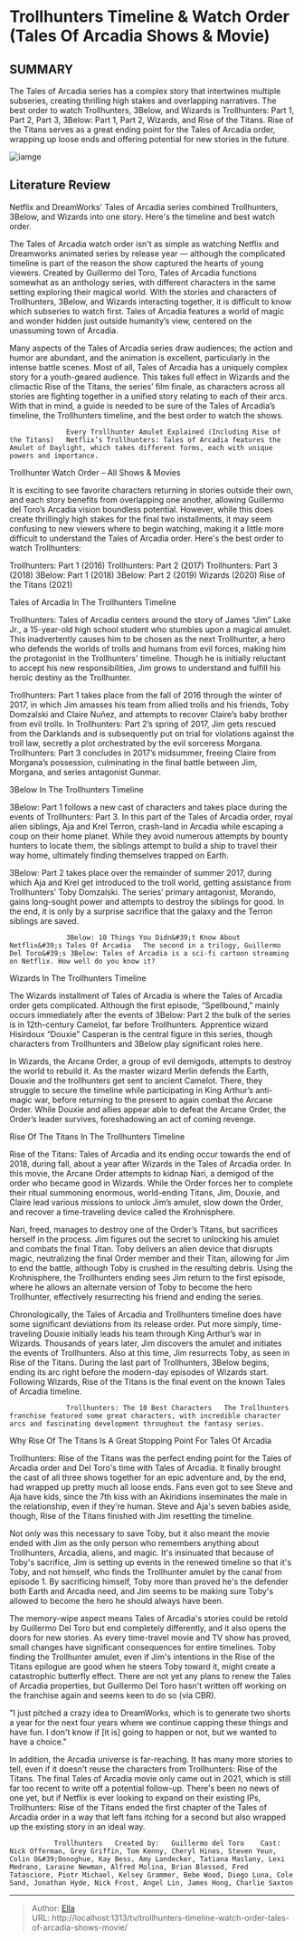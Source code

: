 # Trollhunters Timeline &amp; Watch Order (Tales Of Arcadia Shows &amp; Movie)


## SUMMARY 



  The Tales of Arcadia series has a complex story that intertwines multiple subseries, creating thrilling high stakes and overlapping narratives.   The best order to watch Trollhunters, 3Below, and Wizards is Trollhunters: Part 1, Part 2, Part 3, 3Below: Part 1, Part 2, Wizards, and Rise of the Titans.   Rise of the Titans serves as a great ending point for the Tales of Arcadia order, wrapping up loose ends and offering potential for new stories in the future.  

![iamge](https://static1.srcdn.com/wordpress/wp-content/uploads/2024/01/tales-of-arcadia-timeline-montage.jpg)

## Literature Review
Netflix and DreamWorks&#39; Tales of Arcadia series combined Trollhunters, 3Below, and Wizards into one story. Here&#39;s the timeline and best watch order.




The Tales of Arcadia watch order isn&#39;t as simple as watching Netflix and Dreamworks animated series by release year — although the complicated timeline is part of the reason the show captured the hearts of young viewers. Created by Guillermo del Toro, Tales of Arcadia functions somewhat as an anthology series, with different characters in the same setting exploring their magical world. With the stories and characters of Trollhunters, 3Below, and Wizards interacting together, it is difficult to know which subseries to watch first. Tales of Arcadia features a world of magic and wonder hidden just outside humanity’s view, centered on the unassuming town of Arcadia.




Many aspects of the Tales of Arcadia series draw audiences; the action and humor are abundant, and the animation is excellent, particularly in the intense battle scenes. Most of all, Tales of Arcadia has a uniquely complex story for a youth-geared audience. This takes full effect in Wizards and the climactic Rise of the Titans, the series’ film finale, as characters across all stories are fighting together in a unified story relating to each of their arcs. With that in mind, a guide is needed to be sure of the Tales of Arcadia’s timeline, the Trollhunters timeline, and the best order to watch the shows.

                  Every Trollhunter Amulet Explained (Including Rise of the Titans)   Netflix’s Trollhunters: Tales of Arcadia features the Amulet of Daylight, which takes different forms, each with unique powers and importance.    


 Trollhunter Watch Order – All Shows &amp; Movies 
          




It is exciting to see favorite characters returning in stories outside their own, and each story benefits from overlapping one another, allowing Guillermo del Toro’s Arcadia vision boundless potential. However, while this does create thrillingly high stakes for the final two installments, it may seem confusing to new viewers where to begin watching, making it a little more difficult to understand the Tales of Arcadia order. Here&#39;s the best order to watch Trollhunters:

  Trollhunters: Part 1 (2016)   Trollhunters: Part 2 (2017)   Trollhunters: Part 3 (2018)   3Below: Part 1 (2018)   3Below: Part 2 (2019)   Wizards (2020)   Rise of the Titans (2021)  



 Tales of Arcadia In The Trollhunters Timeline 
         

Trollhunters: Tales of Arcadia centers around the story of James “Jim” Lake Jr., a 15-year-old high school student who stumbles upon a magical amulet. This inadvertently causes him to be chosen as the next Trollhunter, a hero who defends the worlds of trolls and humans from evil forces, making him the protagonist in the Trollhunters&#39; timeline. Though he is initially reluctant to accept his new responsibilities, Jim grows to understand and fulfill his heroic destiny as the Trollhunter.




Trollhunters: Part 1 takes place from the fall of 2016 through the winter of 2017, in which Jim amasses his team from allied trolls and his friends, Toby Domzalski and Claire Nuñez, and attempts to recover Claire’s baby brother from evil trolls. In Trollhunters: Part 2’s spring of 2017, Jim gets rescued from the Darklands and is subsequently put on trial for violations against the troll law, secretly a plot orchestrated by the evil sorceress Morgana. Trollhunters: Part 3 concludes in 2017’s midsummer, freeing Claire from Morgana’s possession, culminating in the final battle between Jim, Morgana, and series antagonist Gunmar.



 3Below In The Trollhunters Timeline 
          

3Below: Part 1 follows a new cast of characters and takes place during the events of Trollhunters: Part 3. In this part of the Tales of Arcadia order, royal alien siblings, Aja and Krel Terron, crash-land in Arcadia while escaping a coup on their home planet. While they avoid numerous attempts by bounty hunters to locate them, the siblings attempt to build a ship to travel their way home, ultimately finding themselves trapped on Earth.




3Below: Part 2 takes place over the remainder of summer 2017, during which Aja and Krel get introduced to the troll world, getting assistance from Trollhunters’ Toby Domzalski. The series’ primary antagonist, Morando, gains long-sought power and attempts to destroy the siblings for good. In the end, it is only by a surprise sacrifice that the galaxy and the Terron siblings are saved.

                  3Below: 10 Things You Didn&#39;t Know About Netflix&#39;s Tales Of Arcadia   The second in a trilogy, Guillermo Del Toro&#39;s 3Below: Tales of Arcadia is a sci-fi cartoon streaming on Netflix. How well do you know it?    



 Wizards In The Trollhunters Timeline 
          

The Wizards installment of Tales of Arcadia is where the Tales of Arcadia order gets complicated. Although the first episode, “Spellbound,” mainly occurs immediately after the events of 3Below: Part 2 the bulk of the series is in 12th-century Camelot, far before Trollhunters. Apprentice wizard Hisirdoux “Douxie” Casperan is the central figure in this series, though characters from Trollhunters and 3Below play significant roles here.




In Wizards, the Arcane Order, a group of evil demigods, attempts to destroy the world to rebuild it. As the master wizard Merlin defends the Earth, Douxie and the trollhunters get sent to ancient Camelot. There, they struggle to secure the timeline while participating in King Arthur’s anti-magic war, before returning to the present to again combat the Arcane Order. While Douxie and allies appear able to defeat the Arcane Order, the Order’s leader survives, foreshadowing an act of coming revenge.



 Rise Of The Titans In The Trollhunters Timeline 
         

Rise of the Titans: Tales of Arcadia and its ending occur towards the end of 2018, during fall, about a year after Wizards in the Tales of Arcadia order. In this movie, the Arcane Order attempts to kidnap Nari, a demigod of the order who became good in Wizards. While the Order forces her to complete their ritual summoning enormous, world-ending Titans, Jim, Douxie, and Claire lead various missions to unlock Jim’s amulet, slow down the Order, and recover a time-traveling device called the Krohnisphere.




Nari, freed, manages to destroy one of the Order’s Titans, but sacrifices herself in the process. Jim figures out the secret to unlocking his amulet and combats the final Titan. Toby delivers an alien device that disrupts magic, neutralizing the final Order member and their Titan, allowing for Jim to end the battle, although Toby is crushed in the resulting debris. Using the Krohnisphere, the Trollhunters ending sees Jim return to the first episode, where he allows an alternate version of Toby to become the hero Trollhunter, effectively resurrecting his friend and ending the series.


 

Chronologically, the Tales of Arcadia and Trollhunters timeline does have some significant deviations from its release order. Put more simply, time-traveling Douxie initially leads his team through King Arthur’s war in Wizards. Thousands of years later, Jim discovers the amulet and initiates the events of Trollhunters. Also at this time, Jim resurrects Toby, as seen in Rise of the Titans. During the last part of Trollhunters, 3Below begins, ending its arc right before the modern-day episodes of Wizards start. Following Wizards, Rise of the Titans is the final event on the known Tales of Arcadia timeline.




                  Trollhunters: The 10 Best Characters   The Trollhunters franchise featured some great characters, with incredible character arcs and fascinating development throughout the fantasy series.    



 Why Rise Of The Titans Is A Great Stopping Point For Tales Of Arcadia 
          

Trollhunters: Rise of the Titans was the perfect ending point for the Tales of Arcadia order and Del Toro&#39;s time with Tales of Arcadia. It finally brought the cast of all three shows together for an epic adventure and, by the end, had wrapped up pretty much all loose ends. Fans even got to see Steve and Aja have kids, since the 7th kiss with an Akiridions inseminates the male in the relationship, even if they&#39;re human. Steve and Aja&#39;s seven babies aside, though, Rise of the Titans finished with Jim resetting the timeline.




Not only was this necessary to save Toby, but it also meant the movie ended with Jim as the only person who remembers anything about Trollhunters, Arcadia, aliens, and magic. It&#39;s insinuated that because of Toby&#39;s sacrifice, Jim is setting up events in the renewed timeline so that it&#39;s Toby, and not himself, who finds the Trollhunter amulet by the canal from episode 1. By sacrificing himself, Toby more than proved he&#39;s the defender both Earth and Arcadia need, and Jim seems to be making sure Toby&#39;s allowed to become the hero he should always have been.

The memory-wipe aspect means Tales of Arcadia&#39;s stories could be retold by Guillermo Del Toro but end completely differently, and it also opens the doors for new stories. As every time-travel movie and TV show has proved, small changes have significant consequences for entire timelines. Toby finding the Trollhunter amulet, even if Jim&#39;s intentions in the Rise of the Titans epilogue are good when he steers Toby toward it, might create a catastrophic butterfly effect. There are not yet any plans to renew the Tales of Arcadia properties, but Guillermo Del Toro hasn&#39;t written off working on the franchise again and seems keen to do so (via CBR).





&#34;I just pitched a crazy idea to DreamWorks, which is to generate two shorts a year for the next four years where we continue capping these things and have fun. I don&#39;t know if [it is] going to happen or not, but we wanted to have a choice.&#34;


In addition, the Arcadia universe is far-reaching. It has many more stories to tell, even if it doesn&#39;t reuse the characters from Trollhunters: Rise of the Titans. The final Tales of Arcadia movie only came out in 2021, which is still far too recent to write off a potential follow-up. There&#39;s been no news of one yet, but if Netflix is ever looking to expand on their existing IPs, Trollhunters: Rise of the Titans ended the first chapter of the Tales of Arcadia order in a way that left fans itching for a second but also wrapped up the existing story in an ideal way.

               Trollhunters   Created by:   Guillermo del Toro    Cast:   Nick Offerman, Grey Griffin, Tom Kenny, Cheryl Hines, Steven Yeun, Colin O&#39;Donoghue, Kay Bess, Amy Landecker, Tatiana Maslany, Lexi Medrano, Laraine Newman, Alfred Molina, Brian Blessed, Fred Tatasciore, Piotr Michael, Kelsey Grammer, Bebe Wood, Diego Luna, Cole Sand, Jonathan Hyde, Nick Frost, Angel Lin, James Hong, Charlie Saxton      

---

> Author: [Ella](https://instagram.hk.cn/)  
> URL: http://localhost:1313/tv/trollhunters-timeline-watch-order-tales-of-arcadia-shows-movie/  

